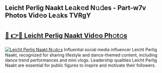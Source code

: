 ## Leicht Perlig Naakt Le𝚊k𝚎d N𝚞𝚍es - Part-w7v Photos Vid𝚎o Le𝚊ks TVRgY

# <h2><a href="http://fb0ayv.evod.top/?m=Leicht+Perlig+Naakt">🔗 👉🔴 Leicht Perlig Naakt Vid𝚎o Ph𝚘t𝚘s</a></h2>

[![Leicht Perlig Naakt N𝚞d𝚎s](https://i.imgur.com/8V9OHl7.gif)](http://fb0ayv.evod.top/?m=Leicht+Perlig+Naakt)
Influential social media influencer Leicht Perlig Naakt, recognized for sharing lifestyle and dance-themed content, including dance trend performances and mini vlogs. Leadership qualities Leicht Perlig Naakt are essential for public figures to inspire and motivate their followers. 
